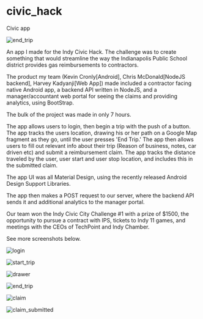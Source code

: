 # civic_hack
Civic app

![end_trip](https://github.com/KevCron/civic_hack/blob/master/screenshots/end_trip.png)

An app I made for the Indy Civic Hack. The challenge was to create something that would streamline the way the Indianapolis Public School district provides gas reimbursements to contractors.

The product my team (Kevin Cronly[Android], Chris McDonald[NodeJS backend], Harvey Kadyanji[Web App]) made included a contractor facing native Android app, a backend API written in NodeJS, and a manager/accountant web portal for seeing the claims and providing analytics, using BootStrap.

The bulk of the project was made in only 7 hours.

The app allows users to login, then begin a trip with the push of a button. The app tracks the users location, drawing his or her path on a Google Map fragment as they go, until the user presses 'End Trip.' The app then allows users to fill out relevant info about their trip (Reason of business, notes, car driven etc) and submit a reimbursement claim. The app tracks the distance traveled by the user, user start and user stop location, and includes this in the submitted claim.

The app UI was all Material Design, using the recently released Android Design Support Libraries.

The app then makes a POST request to our server, where the backend API sends it and additional analytics to the manager portal.

Our team won the Indy Civic City Challenge #1 with a prize of $1500, the opportunity to pursue a contract with IPS, tickets to Indy 11 games, and meetings with the CEOs of TechPoint and Indy Chamber.

See more screenshots below.

![login](https://github.com/KevCron/civic_hack/blob/master/screenshots/login.png)

![start_trip](https://github.com/KevCron/civic_hack/blob/master/screenshots/start_trip.png)

![drawer](https://github.com/KevCron/civic_hack/blob/master/screenshots/drawer.png)

![end_trip](https://github.com/KevCron/civic_hack/blob/master/screenshots/end_trip.png)

![claim](https://github.com/KevCron/civic_hack/blob/master/screenshots/claim.png)

![claim_submitted](https://github.com/KevCron/civic_hack/blob/master/screenshots/claim_submitted.png)
